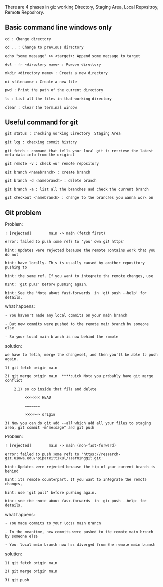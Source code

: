 There are 4 phases in git: working Directory, Staging Area, Local Repositroy, Remote Repository.
## Basic command line windows only
    cd : Change directory
    
    cd .. : Change to previous directory

    echo "some message" >> <target>: Append some message to target 

    del - fr <directory name> : Remove directory
    
    mkdir <directory name> : Create a new directory
    
    ni <filename> : Create a new file

    pwd : Print the path of the current directory

    ls : List all the files in that working directory

    clear : Clear the terminal window
## Useful command for git
    git status : checking working Directory, Staging Area
    
    git log : checking commit history

    git fetch : command that tells your local git to retrieve the latest meta-data info from the original

    git remote -v : check our remote repository

    git branch <namebranch> : create branch
    
    git branch -d <namebranch> : delete branch

    git branch -a : list all the branches and check the current branch

    git checkout <namebranch> : change to the branches you wanna work on
## Git problem
Problem:

    ! [rejected]        main -> main (fetch first)
   
    error: failed to push some refs to 'your own git https'
   
    hint: Updates were rejected because the remote contains work that you do not
   
    hint: have locally. This is usually caused by another repository pushing to
   
    hint: the same ref. If you want to integrate the remote changes, use
   
    hint: 'git pull' before pushing again.
    
    hint: See the 'Note about fast-forwards' in 'git push --help' for details.
what happens:

    - You haven't made any local commits on your main branch
    
    - But new commits were pushed to the remote main branch by someone else
    
    - So your local main branch is now behind the remote 
solution: 

    we have to fetch, merge the changeset, and then you'll be able to push again.

    1) git fetch origin main

    2) git merge origin main  ****quick Note you probably have git merge conflict  
        
        2.1) so go inside that file and delete

             <<<<<<< HEAD

             =======
             
             >>>>>>> origin

    3) Now you can do git add --all which add all your files to staging area, git commit -m"message" and git push
Problem:
    
    ! [rejected]        main -> main (non-fast-forward)
    
    error: failed to push some refs to 'https://research-git.uiowa.edu/npipatkittikul/learninggit.git'
    
    hint: Updates were rejected because the tip of your current branch is behind
    
    hint: its remote counterpart. If you want to integrate the remote changes,
    
    hint: use 'git pull' before pushing again.
    
    hint: See the 'Note about fast-forwards' in 'git push --help' for details.
what happens:

    - You made commits to your local main branch
    
    - In the meantime, new commits were pushed to the remote main branch by someone else
    
    - Your local main branch now has diverged from the remote main branch
solution:

    1) git fetch origin main

    2) git merge origin main

    3) git push


    
